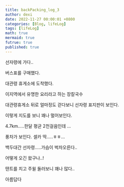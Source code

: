 ```yaml
---
title: backPacking_log_3 
author: dexi
date: 2022-11-27 00:00:01 +0800
categories: [Blog, lifeLog]
tags: [lifeLog]
math: true
mermaid: true
futrue: true
published: true
---
```

선자령에 가다..   


버스표를 구매했다.   


대관령 휴게소에 도착했다.   


이지역에서 유명한 요리라고 하는 장칼국수   


대관령휴게소 뒤로 얼마정도 걷다보니 선자령 표지판이 보인다.   


이렇게 지도를 보니 꽤나 멀어보인다.   


4.7km…..한달 평균 2천걸음인데 …    


풍차가 보인다. 셀카 딱…..ㅎㅎ…    


백두대간 선자령…..가슴이 벅차오른다..   


어떻게 오긴 왔구나..!   

탠트를 치고 주윌 둘러보니 꽤나 많다..   


아름답다   

<!-- 선자령에 가다..   

![blogbk4_img1](https://github.com/piaodexi/piaodexi.github.io/blob/master/_posts/img/blogbk3/blogbk4_img1.jpeg?raw=true) 
버스표를 구매했다.   

![blogbk4_img1](https://github.com/piaodexi/piaodexi.github.io/blob/master/_posts/img/blogbk3/blogbk4_img2.jpeg?raw=true)
대관령 휴게소에 도착했다.   

![blogbk4_img1](https://github.com/piaodexi/piaodexi.github.io/blob/master/_posts/img/blogbk3/blogbk4_img3.jpeg?raw=true)
이지역에서 유명한 요리라고 하는 장칼국수   

![blogbk4_img1](https://github.com/piaodexi/piaodexi.github.io/blob/master/_posts/img/blogbk3/blogbk4_img4.jpeg?raw=true)
대관령휴게소 뒤로 얼마정도 걷다보니 선자령 표지판이 보인다.   

![blogbk4_img1](https://github.com/piaodexi/piaodexi.github.io/blob/master/_posts/img/blogbk3/blogbk4_img5.jpeg?raw=true)
이렇게 지도를 보니 꽤나 멀어보인다.   

![blogbk4_img1](https://github.com/piaodexi/piaodexi.github.io/blob/master/_posts/img/blogbk3/blogbk4_img6.jpeg?raw=true)
4.7km…..한달 평균 2천걸음인데 …    

![blogbk4_img1](https://github.com/piaodexi/piaodexi.github.io/blob/master/_posts/img/blogbk3/blogbk4_img7.jpeg?raw=true)
풍차가 보인다. 셀카 딱…..ㅎㅎ…    

![blogbk4_img1](https://github.com/piaodexi/piaodexi.github.io/blob/master/_posts/img/blogbk3/blogbk4_img8.jpeg?raw=true)
백두대간 선자령…..가슴이 벅차오른다..   

![blogbk4_img1](https://github.com/piaodexi/piaodexi.github.io/blob/master/_posts/img/blogbk3/blogbk4_img9.jpeg?raw=true)
어떻게 오긴 왔구나..!   

탠트를 치고 주윌 둘러보니 꽤나 많다..    -->

